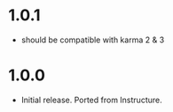 # 1.0.1

- should be compatible with karma 2 & 3

# 1.0.0

- Initial release. Ported from Instructure.